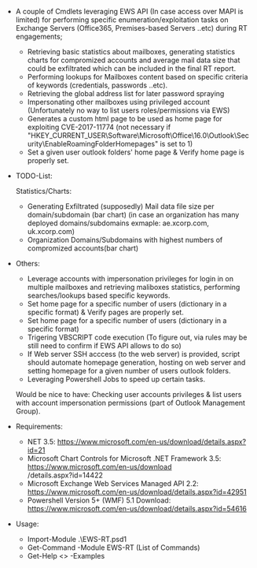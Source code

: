- A couple of Cmdlets leveraging EWS API (In case access over MAPI is limited) for performing specific enumeration/exploitation tasks on Exchange Servers (Office365, Premises-based Servers ..etc) during RT engagements;

	- Retrieving basic statistics about mailboxes, generating statistics charts for compromized accounts 
    	and average mail data size that could be exfiltrated which can be included in the final RT report.
	- Performing lookups for Mailboxes content based on specific criteria of keywords (credentials, passwords ..etc).
	- Retrieving the global address list for later password spraying
	- Impersonating other mailboxes using privileged account (Unfortunately no way to list users roles/permissions via EWS)
	- Generates a custom html page to be used as home page for exploiting CVE-2017-11774 (not necessary if
         "HKEY_CURRENT_USER\Software\Microsoft\Office\16.0\Outlook\Security\EnableRoamingFolderHomepages" is set to 1)
	 - Set a given user outlook folders' home page & Verify home page is properly set.
	
- TODO-List:

	Statistics/Charts:
	 - Generating Exfiltrated (supposedly) Mail data file size per domain/subdomain (bar chart) (in case an organization has many deployed domains/subdomains exmaple: ae.xcorp.com, uk.xcorp.com)
	 - Organization Domains/Subdomains with highest numbers of compromized accounts(bar chart)
	 
- Others:
	
	 - Leverage accounts with impersonation privileges for login in on multiple mailboxes and retrieving maliboxes statistics, performing searches/lookups based specific keywords.
	 - Set home page for a specific number of users (dictionary in a specific format) & Verify pages are properly set.
	 - Set home page for a specific number of users (dictionary in a specific format) 
	 - Trigering VBSCRIPT code execution (To figure out, via rules may be still need to confirm if EWS API allows to do so)
     - If Web server SSH acccess (to the web server) is provided, script should automate homepage generation, hosting on web server and setting homepage for a given number of users outlook folders.
	 - Leveraging Powershell Jobs to speed up certain tasks.
	 
	 
	 Would be nice to have: Checking user accounts privileges & list users with account impersonation permissions (part of Outlook Management Group).

	
- Requirements:

	- NET 3.5: https://www.microsoft.com/en-us/download/details.aspx?id=21
	- Microsoft Chart Controls for Microsoft .NET Framework 3.5: https://www.microsoft.com/en-us/download		
	 /details.aspx?id=14422
	- Microsoft Exchange Web Services Managed API 2.2: https://www.microsoft.com/en-us/download/details.aspx?id=42951
 	- Powershell Version 5+ (WMF) 5.1 Download:  https://www.microsoft.com/en-us/download/details.aspx?id=54616

- Usage:

	- Import-Module .\EWS-RT.psd1
	- Get-Command -Module EWS-RT (List of Commands)
	- Get-Help <<CMDLET>> -Examples


